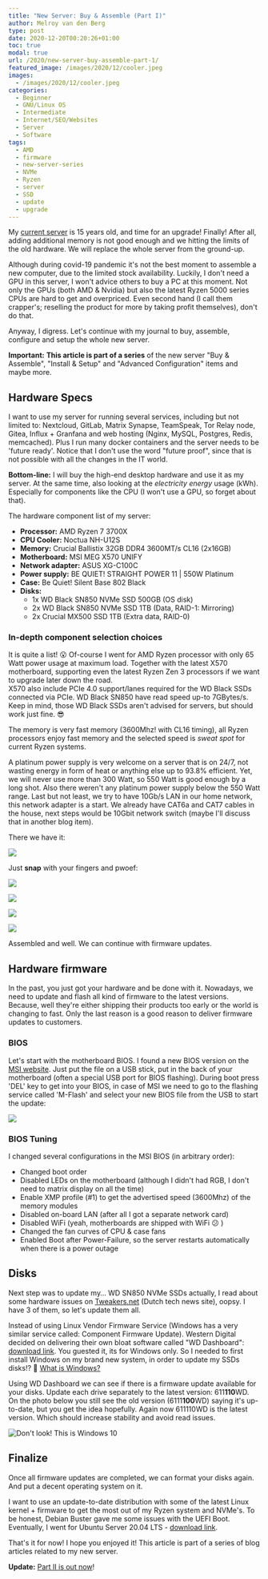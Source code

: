 ```yaml
---
title: "New Server: Buy & Assemble (Part I)"
author: Melroy van den Berg
type: post
date: 2020-12-20T00:20:26+01:00
toc: true
modal: true
url: /2020/new-server-buy-assemble-part-1/
featured_image: /images/2020/12/cooler.jpeg
images:
  - /images/2020/12/cooler.jpeg
categories:
  - Beginner
  - GNU/Linux OS
  - Intermediate
  - Internet/SEO/Websites
  - Server
  - Software
tags:
  - AMD
  - firmware
  - new-server-series
  - NVMe
  - Ryzen
  - server
  - SSD
  - update
  - upgrade
---
```


My [current server](https://server.melroy.org/) is 15 years old, and time for an upgrade! Finally! After all, adding additional memory is not good enough and we hitting the limits of the old hardware. We will replace the whole server from the ground-up.

<!--more-->

Although during covid-19 pandemic it's not the best moment to assemble a new computer, due to the limited stock availability. Luckily, I don't need a GPU in this server, I won't advice others to buy a PC at this moment. Not only the GPUs (both AMD & Nvidia) but also the latest Ryzen 5000 series CPUs are hard to get and overpriced. Even second hand (I call them crapper's; reselling the product for more by taking profit themselves), don't do that.

Anyway, I digress. Let's continue with my journal to buy, assemble, configure and setup the whole new server.

**Important:** **This article is part of a series** of the new server "Buy & Assemble", "Install & Setup" and "Advanced Configuration" items and maybe more.

## Hardware Specs

I want to use my server for running several services, including but not limited to: Nextcloud, GitLab, Matrix Synapse, TeamSpeak, Tor Relay node, Gitea, Influx + Granfana and web hosting (Nginx, MySQL, Postgres, Redis, memcached). Plus I run many docker containers and the server needs to be 'future ready'. Notice that I don't use the word "future proof", since that is not possible with all the changes in the IT world.

**Bottom-line:** I will buy the high-end desktop hardware and use it as my server. At the same time, also looking at the _electricity_ _energy_ usage (kWh). Especially for components like the CPU (I won't use a GPU, so forget about that).

The hardware component list of my server:

- **Processor:** AMD Ryzen 7 3700X
- **CPU Cooler:** Noctua NH-U12S
- **Memory:** Crucial Ballistix 32GB DDR4 3600MT/s CL16 (2x16GB)
- **Motherboard:** MSI MEG X570 UNIFY
- **Network adapter:** ASUS XG-C100C
- **Power supply:** BE QUIET! STRAIGHT POWER 11 | 550W Platinum
- **Case:** Be Quiet! Silent Base 802 Black
- **Disks:**
  - 1x WD Black SN850 NVMe SSD 500GB (OS disk)
  - 2x WD Black SN850 NVMe SSD 1TB (Data, RAID-1: Mirroring)
  - 2x Crucial MX500 SSD 1TB (Extra data, RAID-0)

### In-depth component selection choices

It is quite a list! 😮 Of-course I went for AMD Ryzen processor with only 65 Watt power usage at maximum load. Together with the latest X570 motherboard, supporting even the latest Ryzen Zen 3 processors if we want to upgrade later down the road.  
X570 also include PCIe 4.0 support/lanes required for the WD Black SSDs connected via PCIe. WD Black SN850 have read speed up-to 7GBytes/s. Keep in mind, those WD Black SSDs aren't advised for servers, but should work just fine. 😎

The memory is very fast memory (3600Mhz! with CL16 timing), all Ryzen processors enjoy fast memory and the selected speed is _sweat spot_ for current Ryzen systems.

A platinum power supply is very welcome on a server that is on 24/7, not wasting energy in form of heat or anything else up to 93.8% efficient. Yet, we will never use more than 300 Watt, so 550 Watt is good enough by a long shot. Also there weren't any platinum power supply below the 550 Watt range. Last but not least, we try to have 10Gb/s LAN in our home network, this network adapter is a start. We already have CAT6a and CAT7 cables in the house, next steps would be 10Gbit network switch (maybe I'll discuss that in another blog item).

There we have it:

![](/images/2020/12/IMG_20201207_195944-scaled.jpg)

Just **snap** with your fingers and pwoef:

![](/images/2020/12/IMG_5489-scaled.jpg)

![](/images/2020/12/IMG_5503-scaled.jpg)

![](/images/2020/12/IMG_5497-scaled.jpg)

![](/images/2020/12/IMG_5496-scaled.jpg)

Assembled and well. We can continue with firmware updates.

## Hardware firmware

In the past, you just got your hardware and be done with it. Nowadays, we need to update and flash all kind of firmware to the latest versions. Because, well they're either shipping their products too early or the world is changing to fast. Only the last reason is a good reason to deliver firmware updates to customers.

### BIOS

Let's start with the motherboard BIOS. I found a new BIOS version on the [MSI website](https://www.msi.com/Motherboard/support/MEG-X570-UNIFY). Just put the file on a USB stick, put in the back of your motherboard (often a special USB port for BIOS flashing). During boot press 'DEL' key to get into your BIOS, in case of MSI we need to go to the flashing service called 'M-Flash' and select your new BIOS file from the USB to start the update:

![](/images/2020/12/IMG_20201210_004349-1-scaled.jpg)

### BIOS Tuning

I changed several configurations in the MSI BIOS (in arbitrary order):

- Changed boot order
- Disabled LEDs on the motherboard (although I didn't had RGB, I don't need to matrix display on all the time)
- Enable XMP profile (#1) to get the advertised speed (3600Mhz) of the memory modules
- Disabled on-board LAN (after all I got a separate network card)
- Disabled WiFi (yeah, motherboards are shipped with WiFi 😕 )
- Changed the fan curves of CPU & case fans
- Enabled Boot after Power-Failure, so the server restarts automatically when there is a power outage

## Disks

Next step was to update my&#8230; WD SN850 NVMe SSDs actually, I read about some hardware issues on [Tweakers.net](https://tweakers.net/reviews/8434/9/wd-black-sn850-ssd-prestatiekroon-met-slag-om-de-arm-firmwareperikelen.html) (Dutch tech news site), oopsy. I have 3 of them, so let's update them all.

Instead of using Linux Vendor Firmware Service (Windows has a very similar service called: Component Firmware Update). Western Digital decided on delivering their own bloat software called "WD Dashboard": [download link](https://wddashboarddownloads.wdc.com/wdDashboard/DashboardSetup.exe). You guested it, its for Windows only. So I needed to first install Windows on my brand new system, in order to update my SSDs disks!? 👿 [What is Windows?](https://techterms.com/definition/windows)

Using WD Dashboard we can see if there is a firmware update available for your disks. Update each drive separately to the latest version: 611**110**WD. On the photo below you still see the old version (6111**100**WD) saying it's up-to-date, but you get the idea hopefully. Again now 611110WD is the latest version. Which should increase stability and avoid read issues.

![](/images/2020/12/IMG_20201211_222827-scaled.jpg "Don't look! This is Windows 10")

## Finalize

Once all firmware updates are completed, we can format your disks again. And put a decent operating system on it.

I want to use an update-to-date distribution with some of the latest Linux kernel + firmware to get the most out of my Ryzen system and NVMe's. To be honest, Debian Buster gave me some issues with the UEFI Boot. Eventually, I went for Ubuntu Server 20.04 LTS - [download link](https://releases.ubuntu.com/20.04/ubuntu-20.04.4-live-server-amd64.iso).

That's it for now! I hope you enjoyed it! This article is part of a series of blog articles related to my new server.

**Update:** [Part II is out now](/2021/new-server-setup-linux-part-2/)!
